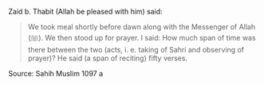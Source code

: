 Zaid b. Thabit (Allah be pleased with him) said:

> We took meal shortly before dawn along with the Messenger of Allah (ﷺ). We then stood up for prayer. I said: How much span of time was there between the two (acts, i. e. taking of Sahri and observing of prayer)? He said (a span of reciting) fifty verses.

Source: Sahih Muslim 1097 a
